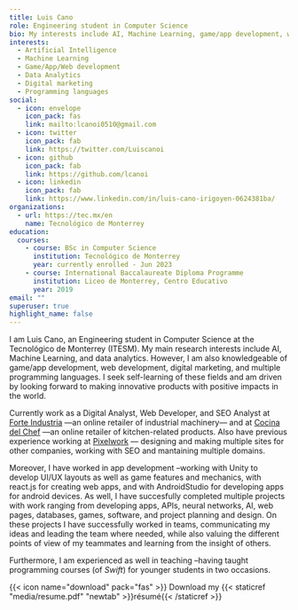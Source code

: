 ```yaml
---
title: Luis Cano
role: Engineering student in Computer Science
bio: My interests include AI, Machine Learning, game/app development, web development, data analytics, digital marketing, programming languages.
interests:
  - Artificial Intelligence
  - Machine Learning
  - Game/App/Web development
  - Data Analytics
  - Digital marketing
  - Programming languages
social:
  - icon: envelope
    icon_pack: fas
    link: mailto:lcanoi0510@gmail.com
  - icon: twitter
    icon_pack: fab
    link: https://twitter.com/Luiscanoi
  - icon: github
    icon_pack: fab
    link: https://github.com/lcanoi
  - icon: linkedin
    icon_pack: fab
    link: https://www.linkedin.com/in/luis-cano-irigoyen-0624381ba/
organizations:
  - url: https://tec.mx/en
    name: Tecnológico de Monterrey
education:
  courses:
    - course: BSc in Computer Science
      institution: Tecnológico de Monterrey
      year: currently enrolled - Jun 2023
    - course: International Baccalaureate Diploma Programme
      institution: Liceo de Monterrey, Centro Educativo
      year: 2019
email: ""
superuser: true
highlight_name: false
---
```

I am Luis Cano, an Engineering student in Computer Science at the Tecnológico de Monterrey (ITESM). My main research interests include AI, Machine Learning, and data analytics. However, I am also knowledgeable of game/app development, web development, digital marketing, and multiple programming languages. I seek self-learning of these fields and am driven by looking forward to making innovative products with positive impacts in the world.

Currently work as a Digital Analyst, Web Developer, and SEO Analyst at [Forte Industria](https://forteindustria.com/) —an online retailer of industrial machinery— and at [Cocina del Chef](https://cocinadelchef.mx/) —an online retailer of kitchen-related products. Also have previous experience working at [Pixelwork](https://pixelwork.mx/) — designing and making multiple sites for other companies, working with SEO and mantaining multiple domains.

Moreover, I have worked in app development –working with Unity to develop UI/UX layouts as well as game features and mechanics, with react.js for creating web apps, and with AndroidStudio for developing apps for android devices. As well, I have succesfully completed multiple projects with work ranging from developing apps, APIs, neural networks, AI, web pages, databases, games, software, and project planning and design.
On these projects I have successfully worked in teams, communicating my ideas and leading the team where needed, while also valuing the different points of view of my teammates and learning from the insight of others.

Furthermore, I am experienced as well in teaching –having taught programming courses (of *Swift*) for younger students in two occasions.

{{< icon name="download" pack="fas" >}} Download my {{< staticref "media/resume.pdf" "newtab" >}}résumé{{< /staticref >}}
